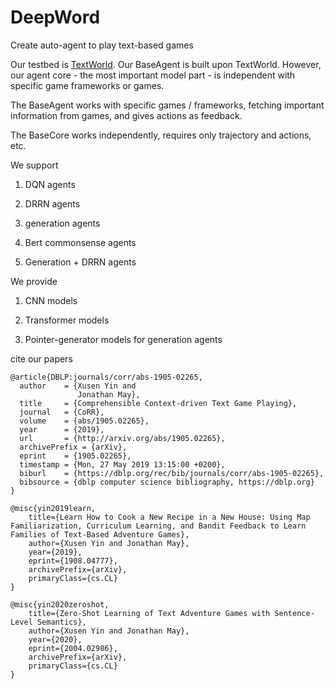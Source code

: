 # DeepWord

Create auto-agent to play text-based games

Our testbed is [TextWorld](https://github.com/microsoft/TextWorld). Our BaseAgent is built upon TextWorld. However, our agent core - the most important model part - is independent with specific game frameworks or games.

The BaseAgent works with specific games / frameworks, fetching important information from games, and gives actions as feedback.

The BaseCore works independently, requires only trajectory and actions, etc.

We support

1. DQN agents

2. DRRN agents

3. generation agents

4. Bert commonsense agents

5. Generation + DRRN agents

We provide

1. CNN models

2. Transformer models

3. Pointer-generator models for generation agents

cite our papers

```
@article{DBLP:journals/corr/abs-1905-02265,
  author    = {Xusen Yin and
               Jonathan May},
  title     = {Comprehensible Context-driven Text Game Playing},
  journal   = {CoRR},
  volume    = {abs/1905.02265},
  year      = {2019},
  url       = {http://arxiv.org/abs/1905.02265},
  archivePrefix = {arXiv},
  eprint    = {1905.02265},
  timestamp = {Mon, 27 May 2019 13:15:00 +0200},
  biburl    = {https://dblp.org/rec/bib/journals/corr/abs-1905-02265},
  bibsource = {dblp computer science bibliography, https://dblp.org}
}

@misc{yin2019learn,
    title={Learn How to Cook a New Recipe in a New House: Using Map Familiarization, Curriculum Learning, and Bandit Feedback to Learn Families of Text-Based Adventure Games},
    author={Xusen Yin and Jonathan May},
    year={2019},
    eprint={1908.04777},
    archivePrefix={arXiv},
    primaryClass={cs.CL}
}

@misc{yin2020zeroshot,
    title={Zero-Shot Learning of Text Adventure Games with Sentence-Level Semantics},
    author={Xusen Yin and Jonathan May},
    year={2020},
    eprint={2004.02986},
    archivePrefix={arXiv},
    primaryClass={cs.CL}
}
```



